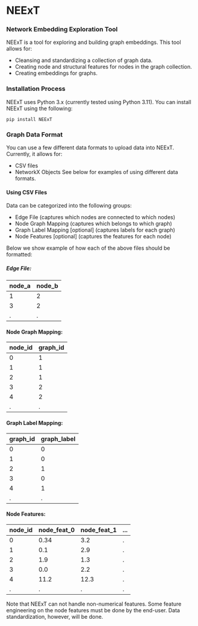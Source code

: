 # NEExT

### Network Embedding Exploration Tool

NEExT is a tool for exploring and building graph embeddings. This tool allows for:
* Cleansing and standardizing a collection of graph data.
* Creating node and structural features for nodes in the graph collection.
* Creating embeddings for graphs.

### Installation Process
NEExT uses Python 3.x (currently tested using Python 3.11).
You can install NEExT using the following:
```console
pip install NEExT
```

### Graph Data Format
You can use a few different data formats to upload data into NEExT. Currently, it allows for:
* CSV files
* NetworkX Objects
See below for examples of using different data formats.

#### Using CSV Files
Data can be categorized into the following groups:
* Edge File (captures which nodes are connected to which nodes)
* Node Graph Mapping (captures which belongs to which graph)
* Graph Label Mapping [optional] (captures labels for each graph)
* Node Features [optional] (captures the features for each node)

Below we show example of how each of the above files should be formatted:

##### Edge File:
|node_a|node_b|
|---|---|
|1|2|
|3|2|
|.|.|

#### Node Graph Mapping:
|node_id|graph_id|
|---|---|
|0|1|
|1|1|
|2|1|
|3|2|
|4|2|
|.|.|

#### Graph Label Mapping:
|graph_id|graph_label|
|---|---|
|0|0|
|1|0|
|2|1|
|3|0|
|4|1|
|.|.|

#### Node Features:
|node_id|node_feat_0|node_feat_1|...|
|---|---|---|---|
|0|0.34| 3.2| .|
|1|0.1| 2.9| .|
|2|1.9| 1.3| .|
|3|0.0| 2.2| .|
|4|11.2| 12.3| .|
|.|.| .| .|

Note that NEExT can not handle non-numerical features. Some feature engineering on the node features must be done by the end-user.
Data standardization, however, will be done.


